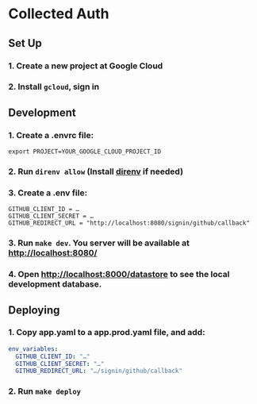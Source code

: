 # Collected Auth

## Set Up

### 1. Create a new project at Google Cloud

### 2. Install `gcloud`, sign in

## Development

### 1. Create a **.envrc** file:

```
export PROJECT=YOUR_GOOGLE_CLOUD_PROJECT_ID
```

### 2. Run `direnv allow` (Install [direnv](https://github.com/direnv/direnv) if needed)

### 3. Create a **.env** file:

```
GITHUB_CLIENT_ID = …
GITHUB_CLIENT_SECRET = …
GITHUB_REDIRECT_URL = "http://localhost:8080/signin/github/callback"
```

### 3. Run `make dev`. You server will be available at <http://localhost:8080/>

### 4. Open <http://localhost:8000/datastore> to see the local development database.

## Deploying

### 1. Copy **app.yaml** to a **app.prod.yaml** file, and add:

```yaml
env_variables:
  GITHUB_CLIENT_ID: "…"
  GITHUB_CLIENT_SECRET: "…"
  GITHUB_REDIRECT_URL: "…/signin/github/callback"
```

### 2. Run `make deploy`

